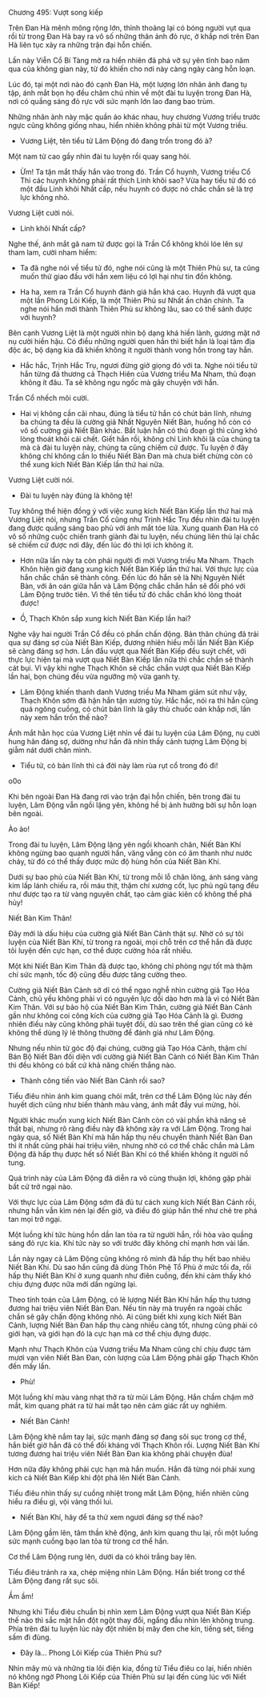 




Chương 495: Vượt song kiếp


Trên Đan Hà mênh mông rộng lớn, thỉnh thoảng lại có bóng người vụt qua rồi từ trong Đan Hà bay ra vô số những thân ảnh đỏ rực, ở khắp nơi trên Đan Hà liên tục xảy ra những trận đại hỗn chiến.

Lần này Viễn Cổ Bí Tàng mở ra hiển nhiên đã phá vỡ sự yên tĩnh bao năm qua của không gian này, từ đó khiến cho nơi này càng ngày càng hỗn loạn.

Lúc đó, tại một nơi nào đó cạnh Đan Hà, một lượng lớn nhân ảnh đang tụ tập, ánh mắt bọn họ đều chăm chú nhìn về một đài tu luyện trong Đan Hà, nơi có quầng sáng đỏ rực với sức mạnh lớn lao đang bao trùm.

Những nhân ảnh này mặc quần áo khác nhau, huy chương Vương triều trước ngực cũng không giống nhau, hiển nhiên không phải từ một Vương triều.

- Vương Liệt, tên tiểu tử Lâm Động đó đang trốn trong đó à?

Một nam tử cao gầy nhìn đài tu luyện rồi quay sang hỏi.

- Ừm! Ta tận mắt thấy hắn vào trong đó. Trần Cổ huynh, Vương triều Cổ Thi các huynh không phải rất thích Linh khôi sao? Vừa hay tiểu tử đó có một đầu Linh khôi Nhất cấp, nếu huynh có được nó chắc chắn sẽ là trợ lực không nhỏ.

Vương Liệt cười nói.

- Linh khôi Nhất cấp?

Nghe thế, ánh mắt gã nam tử được gọi là Trần Cổ không khỏi lóe lên sự tham lam, cười nham hiểm:

- Ta đã nghe nói về tiểu tử đó, nghe nói cũng là một Thiên Phù sư, ta cũng muốn thử giao đấu với hắn xem liệu có lợi hại như tin đồn không.

- Ha ha, xem ra Trần Cổ huynh đánh giá hắn khá cao. Huynh đã vượt qua một lần Phong Lôi Kiếp, là một Thiên Phù sư Nhất ấn chân chính. Ta nghe nói hắn mới thành Thiên Phù sư không lâu, sao có thể sánh được với huynh?

Bên cạnh Vương Liệt là một người nhìn bộ dạng khá hiền lành, gương mặt nở nụ cười hiền hậu. Có điều những người quen hắn thì biết hắn là loại tâm địa độc ác, bộ dạng kia đã khiến không ít người thành vong hồn trong tay hắn.

- Hắc hắc, Trịnh Hắc Trụ, ngươi đừng giở giọng đó với ta. Nghe nói tiểu tử hắn từng đả thương cả Thạch Hiên của Vương triều Ma Nham, thủ đoạn không ít đâu. Ta sẽ không ngu ngốc mà gây chuyện với hắn.

Trần Cổ nhếch môi cười.

- Hai vị không cần cãi nhau, đúng là tiểu tử hắn có chút bản lĩnh, nhưng ba chúng ta đều là cường giả Nhất Nguyên Niết Bàn, huống hồ còn có vô số cường giả Niết Bàn khác. Bất luận hắn có thủ đoạn gì thì cũng khó lòng thoát khỏi cái chết. Giết hắn rồi, không chỉ Linh khôi là của chúng ta mà cả đài tu luyện này, chúng ta cũng chiếm cứ được. Tu luyện ở đây không chỉ không cần lo thiếu Niết Bàn Đan mà chưa biết chừng còn có thể xung kích Niết Bàn Kiếp lần thứ hai nữa.

Vương Liệt cười nói.

- Đài tu luyện này đúng là không tệ!

Tuy không thể hiện đồng ý với việc xung kích Niết Bàn Kiếp lần thứ hai mà Vương Liệt nói, nhưng Trần Cổ cũng như Trịnh Hắc Trụ đều nhìn đài tu luyện đang được quầng sáng bao phủ với ánh mắt tóe lửa. Xung quanh Đan Hà có vô số những cuộc chiến tranh giành đài tu luyện, nếu chúng liên thủ lại chắc sẽ chiếm cứ được nơi đây, đến lúc đó thì lợi ích không ít.

- Hơn nữa lần này ta còn phái người đi mời Vương triều Ma Nham. Thạch Khôn hiện giờ đang xung kích Niết Bàn Kiếp lần thứ hai. Với thực lực của hắn chắc chắn sẽ thành công. Đến lúc đó hắn sẽ là Nhị Nguyên Niết Bàn, với ân oán giữa hắn và Lâm Động chắc chắn hắn sẽ đối phó với Lâm Động trước tiên. Vì thế tên tiểu tử đó chắc chắn khó lòng thoát được!

- Ồ, Thạch Khôn sắp xung kích Niết Bàn Kiếp lần hai?

Nghe vậy hai người Trần Cổ đều có phần chấn động. Bản thân chúng đã trải qua sự đáng sợ của Niết Bàn Kiếp, đương nhiên hiểu mỗi lần Niết Bàn Kiếp sẽ càng đáng sợ hơn. Lần đầu vượt qua Niết Bàn Kiếp đều suýt chết, với thực lực hiện tại mà vượt qua Niết Bàn Kiếp lần nữa thì chắc chắn sẽ thành cát bụi. Vì vậy khi nghe Thạch Khôn sẽ chắc chắn vượt qua Niết Bàn Kiếp lần hai, bọn chúng đều vừa ngưỡng mộ vừa ganh tỵ.

- Lâm Động khiến thanh danh Vương triều Ma Nham giảm sút như vậy, Thạch Khôn sớm đã hận hắn tận xương tủy. Hắc hắc, nói ra thì hắn cũng quá ngông cuồng, có chút bản lĩnh là gây thù chuốc oán khắp nơi, lần này xem hắn trốn thế nào?

Ánh mắt hằn học của Vương Liệt nhìn về đài tu luyện của Lâm Động, nụ cười hung hãn đáng sợ, dường như hắn đã nhìn thấy cảnh tượng Lâm Động bị giẫm nát dưới chân mình.

- Tiểu tử, có bản lĩnh thì cả đời này làm rùa rụt cổ trong đó đi!

o0o

Khi bên ngoài Đan Hà đang rơi vào trận đại hỗn chiến, bên trong đài tu luyện, Lâm Động vẫn ngồi lặng yên, không hề bị ảnh hưởng bởi sự hỗn loạn bên ngoài.

Ào ào!

Trong đài tu luyện, Lâm Động lặng yên ngồi khoanh chân, Niết Bàn Khí không ngừng bao quanh người hắn, văng vẳng còn có âm thanh như nước chảy, từ đó có thể thấy được mức độ hùng hồn của Niết Bàn Khí.

Dưới sự bao phủ của Niết Bàn Khí, từ trong mỗi lỗ chân lông, ánh sáng vàng kim lấp lánh chiếu ra, rồi máu thịt, thậm chí xương cốt, lục phủ ngũ tạng đều như được tạo ra từ vàng nguyên chất, tạo cảm giác kiên cố không thể phá hủy!

Niết Bàn Kim Thân!

Đây mới là dấu hiệu của cường giả Niết Bàn Cảnh thật sự. Nhờ có sự tôi luyện của Niết Bàn Khí, từ trong ra ngoài, mọi chỗ trên cơ thể hắn đã được tôi luyện đến cực hạn, cơ thể được cường hóa rất nhiều.

Một khi Niết Bàn Kim Thân đã được tạo, không chỉ phòng ngự tốt mà thậm chí sức mạnh, tốc độ cũng đều được tăng cường theo.

Cường giả Niết Bàn Cảnh sở dĩ có thể ngạo nghễ nhìn cường giả Tạo Hóa Cảnh, chủ yếu không phải vì có nguyên lực dồi dào hơn mà là vì có Niết Bàn Kim Thân. Với sự bảo hộ của Niết Bàn Kim Thân, cường giả Niết Bàn Cảnh gần như không coi công kích của cường giả Tạo Hóa Cảnh là gì. Đương nhiên điều này cũng không phải tuyệt đối, dù sao trên thế gian cũng có kẻ không thể dùng lý lẽ thông thường để đánh giá như Lâm Động.

Nhưng nếu nhìn từ góc độ đại chúng, cường giả Tạo Hóa Cảnh, thậm chí Bán Bộ Niết Bàn đối diện với cường giả Niết Bàn Cảnh có Niết Bàn Kim Thân thì đều không có bất cứ khả năng chiến thắng nào.

- Thành công tiến vào Niết Bàn Cảnh rồi sao?

Tiểu điêu nhìn ánh kim quang chói mắt, trên cơ thể Lâm Động lúc này đến huyết dịch cũng như biến thành màu vàng, ánh mắt đầy vui mừng, hỏi.

Người khác muốn xung kích Niết Bàn Cảnh còn có vài phần khả năng sẽ thất bại, nhưng rõ ràng điều này đã không xảy ra với Lâm Động. Trong hai ngày qua, số Niết Bàn Khí mà hắn hấp thụ nếu chuyển thành Niết Bàn Đan thì ít nhất cũng phải hai triệu viên, nhưng nhờ có cơ thể chắc chắn mà Lâm Động đã hấp thụ được hết số Niết Bàn Khí có thể khiến không ít người nổ tung.

Quá trình này của Lâm Động đã diễn ra vô cùng thuận lợi, không gặp phải bất cứ trở ngại nào.

Với thực lực của Lâm Động sớm đã đủ tư cách xung kích Niết Bàn Cảnh rồi, nhưng hắn vẫn kìm nén lại đến giờ, và điều đó giúp hắn thế như chẻ tre phá tan mọi trở ngại.

Một luồng khí tức hùng hồn dần lan tỏa ra từ người hắn, rồi hòa vào quầng sáng đỏ rực kia. Khí tức này so với trước đây không chỉ mạnh hơn vài lần.

Lần này ngay cả Lâm Động cũng không rõ mình đã hấp thụ hết bao nhiêu Niết Bàn Khí. Dù sao hắn cũng đã dùng Thôn Phệ Tổ Phù ở mức tối đa, rồi hấp thụ Niết Bàn Khí ở xung quanh như điên cuồng, đến khi cảm thấy khó chịu đựng được nữa mới dần ngừng lại.

Theo tính toán của Lâm Động, có lẽ lượng Niết Bàn Khí hắn hấp thụ tương đương hai triệu viên Niết Bàn Đan. Nếu tin này mà truyền ra ngoài chắc chắn sẽ gây chấn động không nhỏ. Ai cũng biết khi xung kích Niết Bàn Cảnh, lượng Niết Bàn Đan hấp thụ càng nhiều càng tốt, nhưng cũng phải có giới hạn, và giới hạn đó là cực hạn mà cơ thể chịu đựng được.

Mạnh như Thạch Khôn của Vương triều Ma Nham cũng chỉ chịu được tám mươi vạn viên Niết Bàn Đan, còn lượng của Lâm Động phải gấp Thạch Khôn đến mấy lần.

- Phù!

Một luồng khí màu vàng nhạt thở ra từ mũi Lâm Động. Hắn chầm chậm mở mắt, kim quang phát ra từ hai mắt tạo nên cảm giác rất uy nghiêm.

- Niết Bàn Cảnh!

Lâm Động khẽ nắm tay lại, sức mạnh đáng sợ đang sôi sục trong cơ thể, hắn biết giờ hắn đã có thể đối kháng với Thạch Khôn rồi. Lượng Niết Bàn Khí tương đương hai triệu viên Niết Bàn Đan kia không phải chuyện đùa!

Hơn nữa đây không phải cực hạn mà hắn muốn. Hắn đã từng nói phải xung kích cả Niết Bàn Kiếp khi đột phá lên Niết Bàn Cảnh.

Tiểu điêu nhìn thấy sự cuồng nhiệt trong mắt Lâm Động, hiển nhiên cũng hiểu ra điều gì, vội vàng thối lui.

- Niết Bàn Khí, hãy để ta thử xem ngươi đáng sợ thế nào?

Lâm Động gầm lên, tâm thần khẽ động, ánh kim quang thu lại, rồi một luồng sức mạnh cuồng bạo lan tỏa từ trong cơ thể hắn.

Cơ thể Lâm Động rung lên, dưới da có khói trắng bay lên.

Tiểu điêu tránh ra xa, chép miệng nhìn Lâm Động. Hắn biết trong cơ thể Lâm Động đang rất sục sôi.

Ầm ầm!

Nhưng khi Tiểu điêu chuẩn bị nhìn xem Lâm Động vượt qua Niết Bàn Kiếp thế nào thì sắc mặt hắn đột ngột thay đổi, ngẩng đầu nhìn lên không trung. Phía trên đài tu luyện lúc này đột nhiên bị mây đen che kín, tiếng sét, tiếng sấm đì đùng.

- Đây là… Phong Lôi Kiếp của Thiên Phù sư?

Nhìn mây mù và những tia lôi điện kia, đồng tử Tiểu điêu co lại, hiển nhiên nó không ngờ Phong Lôi Kiếp của Thiên Phù sư lại đến cùng lúc với Niết Bàn Kiếp!




